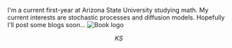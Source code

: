 I'm a current first-year at Arizona State University studying math.
My current interests are stochastic processes and diffusion models. 
Hopefully I'll post some blogs soon...
![Book logo](javier-cramirez.github.io/6efdbcfe48c190a39b26446c36cd18bd.png)


$$KS$$
